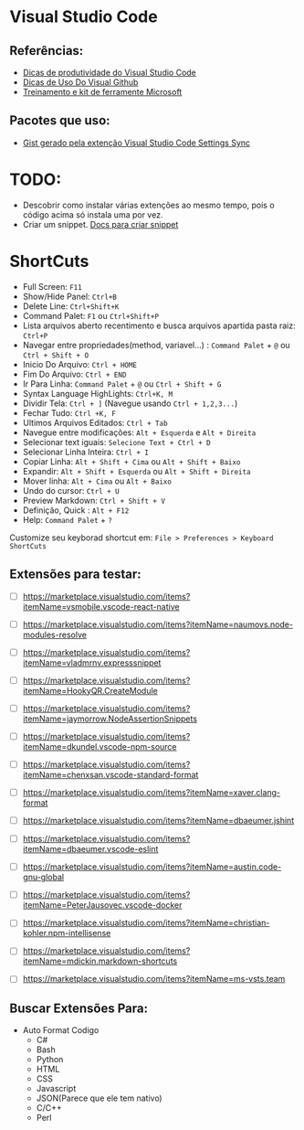 # Visual Studio Code

## Referências:
- [Dicas de produtividade do Visual Studio Code](https://channel9.msdn.com/Blogs/somosdevelopers/Dicas-de-produtividade-do-Visual-Studio-Code)
- [Dicas de Uso Do Visual Github](https://github.com/Microsoft/vscode-tips-and-tricks)
- [Treinamento e kit de ferramente Microsoft](https://www.visualstudio.com/products/visual-studio-dev-essentials-vs)

## Pacotes que uso:

- [Gist gerado pela extenção Visual Studio Code Settings Sync ](https://gist.github.com/liphvf/ba32f5e7e33141b6aa2a6446ab80a556)

# TODO:
- Descobrir como instalar várias extenções ao mesmo tempo, pois o código acima só instala uma por vez.
- Criar um snippet. [Docs para criar snippet](https://code.visualstudio.com/Docs/customization/userdefinedsnippets)


# ShortCuts
- Full Screen: `F11`
- Show/Hide Panel: `Ctrl+B`
- Delete Line: `Ctrl+Shift+K`
- Command Palet: `F1` ou `Ctrl+Shift+P`
- Lista arquivos aberto recentimento e busca arquivos apartida pasta raiz: `Ctrl+P`
- Navegar entre propriedades(method, variavel...) : `Command Palet` + `@` ou `Ctrl + Shift + O`
- Inicio Do Arquivo: `Ctrl + HOME`
- Fim Do Arquivo: `Ctrl + END`
- Ir Para Linha: `Command Palet` + `@` ou `Ctrl + Shift + G`
- Syntax Language HighLights: `Ctrl+K, M`
- Dividir Tela: `Ctrl + ]` (Navegue usando `Ctrl + 1,2,3...`)
- Fechar Tudo: `Ctrl +K, F`
- Ultimos Arquivos Editados: `Ctrl + Tab`
- Navegue entre modificações: `Alt + Esquerda` e `Alt + Direita`
- Selecionar text iguais: `Selecione Text + Ctrl + D`
- Selecionar Linha Inteira: `Ctrl + I`
- Copiar Linha: `Alt + Shift + Cima` ou `Alt + Shift + Baixo`
- Expandir: `Alt + Shift + Esquerda` ou `Alt + Shift + Direita`
- Mover linha: `Alt + Cima` ou `Alt + Baixo`
- Undo do cursor: `Ctrl + U`
- Preview Markdown: `Ctrl + Shift + V`
- Definição, Quick : `Alt + F12`
- Help: `Command Palet` + `?` 


Customize seu keyborad shortcut em: `File > Preferences > Keyboard ShortCuts`

## Extensões para testar:

- [ ] https://marketplace.visualstudio.com/items?itemName=vsmobile.vscode-react-native
- [ ] https://marketplace.visualstudio.com/items?itemName=naumovs.node-modules-resolve
- [ ] https://marketplace.visualstudio.com/items?itemName=vladmrnv.expresssnippet
- [ ] https://marketplace.visualstudio.com/items?itemName=HookyQR.CreateModule
- [ ] https://marketplace.visualstudio.com/items?itemName=jaymorrow.NodeAssertionSnippets
- [ ] https://marketplace.visualstudio.com/items?itemName=dkundel.vscode-npm-source
- [ ] https://marketplace.visualstudio.com/items?itemName=chenxsan.vscode-standard-format
- [ ] https://marketplace.visualstudio.com/items?itemName=xaver.clang-format
- [ ] https://marketplace.visualstudio.com/items?itemName=dbaeumer.jshint
- [ ] https://marketplace.visualstudio.com/items?itemName=dbaeumer.vscode-eslint
- [ ] https://marketplace.visualstudio.com/items?itemName=austin.code-gnu-global
- [ ] https://marketplace.visualstudio.com/items?itemName=PeterJausovec.vscode-docker
- [ ] https://marketplace.visualstudio.com/items?itemName=christian-kohler.npm-intellisense
- [ ] https://marketplace.visualstudio.com/items?itemName=mdickin.markdown-shortcuts
- [ ] https://marketplace.visualstudio.com/items?itemName=ms-vsts.team 


## Buscar Extensões Para:

- Auto Format Codigo
    - C#
    - Bash
    - Python
    - HTML
    - CSS
    - Javascript
    - JSON(Parece que ele tem nativo)
    - C/C++
    - Perl
